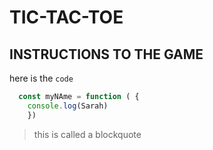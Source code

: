 TIC-TAC-TOE
=============
INSTRUCTIONS TO THE GAME
---------------------

here is the `code`

``````Javascript
  const myNAme = function ( {
    console.log(Sarah)
    })
``````
> this is called a blockquote
